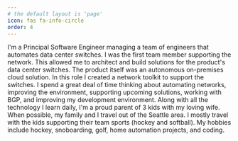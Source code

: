 ```yaml
---
# the default layout is 'page'
icon: fas fa-info-circle
order: 4
---
```


I'm a Principal Software Engineer managing a team of engineers that automates data center switches. I was the first team member supporting the network. This allowed me to architect and build solutions for the product's data center switches. The product itself was an autonomous on-premises cloud solution. In this role I created a network toolkit to support the switches. I spend a great deal of time thinking about automating networks, improving the environment, supporting upcoming solutions, working with BGP, and improving my development environment.
Along with all the technology I learn daily, I'm a proud parent of 3 kids with my loving wife. When possible, my family and I travel out of the  Seattle area. I mostly travel with the kids supporting their team sports (hockey and softball). My hobbies include hockey, snoboarding, golf, home automation projects, and coding.
